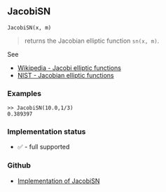 ## JacobiSN

```
JacobiSN(x, m)
```

> returns the Jacobian elliptic function `sn(x, m)`. 
   

See
* [Wikipedia - Jacobi elliptic functions](https://en.wikipedia.org/wiki/Jacobi_elliptic_functions)
* [NIST - Jacobian elliptic functions](https://dlmf.nist.gov/22.5)

### Examples

```
>> JacobiSN(10.0,1/3)
0.389397
```






### Implementation status

* &#x2705; - full supported

### Github

* [Implementation of JacobiSN](https://github.com/axkr/symja_android_library/blob/master/symja_android_library/matheclipse-core/src/main/java/org/matheclipse/core/builtin/EllipticIntegrals.java#L1945) 
